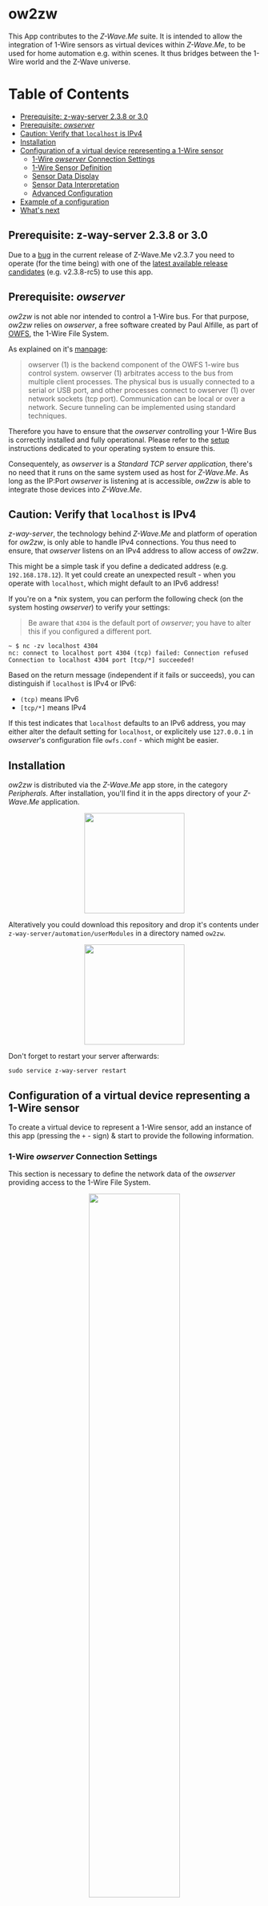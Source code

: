 # ow2zw

This App contributes to the *Z-Wave.Me* suite. It is intended to allow the integration of 1-Wire sensors as virtual devices within *Z-Wave.Me*, to be used for home automation e.g. within scenes. It thus bridges between the 1-Wire world and the Z-Wave universe.

[TOC]: #

# Table of Contents
- [Prerequisite: z-way-server 2.3.8 or 3.0](#prerequisite-z-way-server-238-or-30)
- [Prerequisite: _owserver_](#prerequisite-owserver)
- [Caution: Verify that `localhost` is IPv4](#caution-verify-that-localhost-is-ipv4)
- [Installation](#installation)
- [Configuration of a virtual device representing a 1-Wire sensor](#configuration-of-a-virtual-device-representing-a-1-wire-sensor)
    - [1-Wire _owserver_ Connection Settings](#1-wire-owserver-connection-settings)
    - [1-Wire Sensor Definition](#1-wire-sensor-definition)
    - [Sensor Data Display](#sensor-data-display)
    - [Sensor Data Interpretation](#sensor-data-interpretation)
    - [Advanced Configuration](#advanced-configuration)
- [Example of a configuration](#example-of-a-configuration)
- [What's next](#whats-next)

## Prerequisite: z-way-server 2.3.8 or 3.0
Due to a [bug](https://github.com/Z-Wave-Me/home-automation/issues/473) in the current release of Z-Wave.Me v2.3.7 you need to operate (for the time being) with one of the [latest available release candidates](https://storage.z-wave.me/z-way-server/) (e.g. v2.3.8-rc5) to use this app.

## Prerequisite: _owserver_

_ow2zw_ is not able nor intended to control a 1-Wire bus. For that purpose, _ow2zw_ relies on _owserver_, a free software created by Paul Alfille, as part of [OWFS](http://www.owfs.org), the 1-Wire File System.

As explained on it's [manpage](http://owfs.org/index.php?page=owserver):

>owserver (1) is the backend component of the OWFS 1-wire bus control system. owserver (1) arbitrates access to the bus from multiple client processes. The physical bus is usually connected to a serial or USB port, and other processes connect to owserver (1) over network sockets (tcp port). Communication can be local or over a network. Secure tunneling can be implemented using standard techniques.

Therefore you have to ensure that the _owserver_ controlling your 1-Wire Bus is correctly installed and fully operational. Please refer to the [setup](http://owfs.org/index.php?page=setup-2) instructions dedicated to your operating system to ensure this.

Consequentely, as _owserver_ is a *Standard TCP server application*, there's no need that it runs on the same system used as host for *Z-Wave.Me*. As long as the IP:Port _owserver_ is listening at is accessible, _ow2zw_ is able to integrate those devices into *Z-Wave.Me*.

## Caution: Verify that `localhost` is IPv4
*z-way-server*, the technology behind *Z-Wave.Me* and platform of operation for _ow2zw_, is only able to handle IPv4 connections. You thus need to ensure, that _owserver_ listens on an IPv4 address to allow access of _ow2zw_.

This might be a simple task if you define a dedicated address (e.g. `192.168.178.12`). It yet could create an unexpected result - when you operate with `localhost`, which might default to an IPv6 address!

If you're on a *nix system, you can perform the following check (on the system hosting _owserver_) to verify your settings:
> Be aware that `4304` is the default port of _owserver_; you have to alter this if you configured a different port.
```
~ $ nc -zv localhost 4304
nc: connect to localhost port 4304 (tcp) failed: Connection refused
Connection to localhost 4304 port [tcp/*] succeeded!
```
Based on the return message (independent if it fails or succeeds), you can distinguish if `localhost` is IPv4 or IPv6:
- `(tcp)` means IPv6
- `[tcp/*]` means IPv4

If this test indicates that `localhost` defaults to an IPv6 address, you may either alter the default setting for `localhost`, or explicitely use `127.0.0.1` in _owserver_'s configuration file `owfs.conf` - which might be easier.

## Installation
_ow2zw_ is distributed via the _Z-Wave.Me_ app store, in the category _Peripherals_. After installation, you'll find it in the apps directory of your _Z-Wave.Me_ application.
<p  align="center"><img src='documentation/1wire.png' width='200px'></p>

Alteratively you could download this repository and drop it's contents under `z-way-server/automation/userModules` in a directory named `ow2zw`.

<p align="center"><img src='documentation/directory.png' width='200px'></p>

Don't forget to restart your server afterwards:
```
sudo service z-way-server restart
```

## Configuration of a virtual device representing a 1-Wire sensor
To create a virtual device to represent a 1-Wire sensor, add an instance of this app (pressing the `+` - sign) & start to provide the following information.

### 1-Wire _owserver_ Connection Settings
This section is necessary to define the network data of the _owserver_ providing access to the 1-Wire File System.

<p  align="center"><img src='documentation/owserver.png' width='60%'></p>

|Property|Value|
|:---|:---|
|IP Address|The IP address of the _owserver_ you intend to access. Please remember, that it has to be an IPv4 address.|
|Port|Port of this _owserver_ as configured in its `owfs.conf`.|
<hr>


### 1-Wire Sensor Definition
This section provides basic definitions of the sensor within the 1-Wire File System.

<p  align="center"><img src='documentation/sensor.png' width='60%'></p>

|Property|Value|
|:---|:---|
|Type|The (only currently supported) standard sensor type is _Generic Multilevel Sensor_. It can be / should allow to be configured to act as any type of sensor supported by the 1-Wire system. If you select one of the dedicated sensor types, this defines some reasonable default values for subsequent properties.<br>Currently the following dedicated sensor types can be defined: <ul><li>_DS2423_, a counter.</li><li>_DS18B20_, probably the most common 1-Wire temperature sensor.</li></ul>|
|ID or Alias|The 1-Wire ID of this sensor. You may use whatever notation you're familiar with. If you've configured support for [Aliases](http://owfs.org/index.php?page=aliases), you can use those as an alternative to the standard ID.|
|Data Path|The data path within the 1-Wire File System to access the sensors data value.|
<hr>

### Sensor Data Display
The section _Sensor Data Display_ defines the appearance of the virtual device to be created within Z-Wave.Me.

<p  align="center"><img src='documentation/sensor_data.png' width='60%'></p>

|Property|Value|
|:---|:---|
|Sensor Type| Z-Wave.Me internal sensor type definition. You may choose from all multilevel sonsor types supported by Z-Wave.Me.|
|Icon|Select from the list provided the icon that should be used for your virtual device. This list shows all available standard icons.|
|Unit|This defines the unit to display next to the sensors value. For _Temperature_ and _Pressure_, the unit definition is read from the 1-Wire system. You may use _Customized_ to define any other unit label via the property _Customized unit label_.|
|Customized unit label|This property allows to define a customized unit label.<br> Please note that if you define such a label, it is just taken as a piece of text to be displayed next to the sensor value. No validation or any sensor value conversion will be performed.|
<hr>

### Sensor Data Interpretation
The section _Sensor Data Interpretation_ defines the logic for the interpretation or conversion of the 1-Wire sensor data.

<p  align="center"><img src='documentation/sensor_interpretation.png' width='60%'></p>

|Property|Value|
|:---|:---|
|Data Type| If _Absolute_, the raw value as read from the 1-Wire FIle System is used as input value for further interpretation.<br> If _Differential_, the alteration of the value read from the 1-Wire File System at two consecutive events is taken as input value for further interpretation. This logic can be used to calculate alterations over time, e.g. when sensing a speed or a consumption. (The interval between two consecutive read attempts can be defined in the section _Advanced Configuration_.)|
|Scale Factor| Use this property to scale the input value as necessary.|
|Scale Factor Reference| For _Differential_ data interpretation, this propertiy defines the time based reference of the scale factor.
<hr>

### Advanced Configuration
<p  align="center"><img src='documentation/advanced.png' width='60%'></p>

|Property|Value|
|:---|:---|
|Polling Rate|This property defines the interval in seconds between two consecutive interrogations of sensor data.|
|Hysteresis|This is the minimum amount of sensor data change necessary to update the UI.|
|Create _Alarm_ device|Some sensors allow the definition of an upper and / or lower threshold (e.g. _min_ - temperature or _max_ - temperature). Normal operation happens within these thresholds. If the sensor reports a value beyond the range of normal operation, an _Alarm_ indication then is created on the 1-Wire Bus. This additional device reports the status of this _Alarm_ indication - if the sensor defined supports this feature.|


## Example of a configuration
How do you use all this properties?

For absolute measuring sensors, it should be straight forward and very simple.  
Here is yet an example for a complex use case:

- You intend to sense the consumation of current of an electric load (e.g. a lamp).
- This consumation is provided as pulsed data; each pulse thus equals a certain amount of consumed current.
- The operation manual of the current meter explains, that each pulse equals 0.5 Wh (perhaps as well given as 2000 pulses per kWh).
- You intend to use a counting sensor to measure the number of pulses over a certain period of time.

When you read the raw sensor data from the 1-Wire File System, you'll (only) get the absolute value of the counter. To convert this into the current consumption, you need to configure the virtual device like this:

- _Data Type_ shall be set to **_Differential_**.
- _Scale Factor_ is **0.5**.
- _Scale Factor Reference_ is **_per Hour_**.
- _Unit_ then is **Custimozed**, **W**.
- Dependend on your consumation, you should alter _Polling Rate_ to a reasonable value, e.g. **600** seconds equals 10 minutes.

## What's next
_ow2zw_ currently has no functionality implemented to perform active operations, like switching a relay. If I'll get a hand on such a device for development purposes, this is definitely something worth to add in the future.

<hr>

Feedback welcome & have fun.